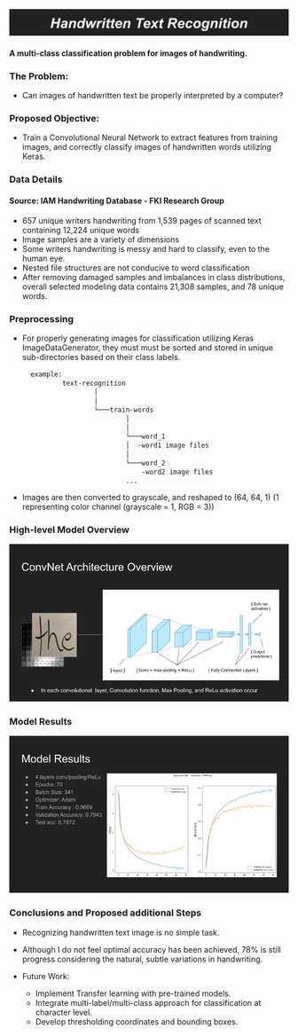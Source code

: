 <img src = 'images/slides/title.png'>

#### A multi-class classification problem for images of handwriting.

### The Problem:

* Can images of handwritten text be properly interpreted by a computer?


### Proposed Objective:
    
* Train a Convolutional Neural Network to extract features from training images, and correctly classify images of handwritten words utilizing Keras.


### Data Details
#### Source: IAM Handwriting Database - FKI Research Group

* 657 unique writers handwriting from 1,539 pages of scanned text containing 12,224 unique words
* Image samples are a variety of dimensions
* Some writers handwriting is messy and hard to classify, even to the human eye.
* Nested file structures are not conducive to word classification
* After removing damaged samples and imbalances in class distributions, overall selected modeling data contains 21,308 samples, and 78 unique words.

### Preprocessing

* For properly generating images for classification utilizing Keras ImageDataGenerator, they must must be sorted and stored in unique sub-directories based on their class labels.

        example: 
                text-recognition 
                        │         
                        │
                        └───train-words
                                │      
                                │
                                └───word_1
                                │  -word1 image files
                                │  
                                └───word_2
                                    -word2 image files
                                ...

* Images are then converted to grayscale, and reshaped to (64, 64, 1)
  (1 representing color channel (grayscale = 1, RGB = 3))

### High-level Model Overview 

<img src= 'images/slides/CNN-slide.png' width = '670'>


### Model Results

<img src= 'images/slides/model-results.png' width = 670>

### Conclusions and Proposed additional Steps

* Recognizing handwritten text image is no simple task.

* Although I do not feel optimal accuracy has been achieved, 78% is still progress considering the natural, subtle variations in handwriting.


* Future Work:
     * Implement Transfer learning with pre-trained models.
     * Integrate multi-label/multi-class approach for classification at character level.
     * Develop thresholding coordinates and bounding boxes.

